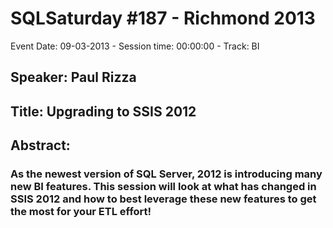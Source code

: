 # SQLSaturday #187 - Richmond 2013
Event Date: 09-03-2013 - Session time: 00:00:00 - Track: BI
## Speaker: Paul Rizza
## Title: Upgrading to SSIS 2012
## Abstract:
### As the newest version of SQL Server, 2012 is introducing many new BI features.  This session will look at what has changed in SSIS 2012 and how to best leverage these new features to get the most for your ETL effort! 
